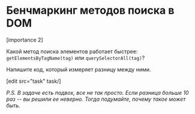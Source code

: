 # Бенчмаркинг методов поиска в DOM

[importance 2]

Какой метод поиска элементов работает быстрее: `getElementsByTagName(tag)` или `querySelectorAll(tag)`?

Напишите код, который измеряет разницу между ними. 

[edit src="task" task/]

*P.S. В задаче есть подвох, все не так просто. Если разница больше 10 раз -- вы решили ее неверно. Тогда подумайте, почему такое может быть.*
